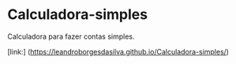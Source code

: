 # Calculadora-simples

Calculadora para fazer contas simples.






[link:]  (https://leandroborgesdasilva.github.io/Calculadora-simples/)
